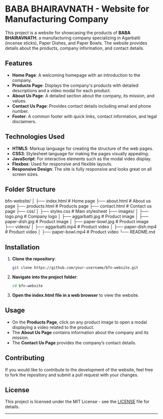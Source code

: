 # BABA BHAIRAVNATH - Website for Manufacturing Company

This project is a website for showcasing the products of **BABA BHAIRAVNATH**, a manufacturing company specializing in Agarbatti (incense sticks), Paper Dishes, and Paper Bowls. The website provides details about the products, company information, and contact details.

## Features
- **Home Page**: A welcoming homepage with an introduction to the company.
- **Products Page**: Displays the company's products with detailed descriptions and a video modal for each product.
- **About Us Page**: A detailed section about the company, its mission, and values.
- **Contact Us Page**: Provides contact details including email and phone number.
- **Footer**: A common footer with quick links, contact information, and legal disclaimers.

## Technologies Used
- **HTML5**: Markup language for creating the structure of the web pages.
- **CSS3**: Stylesheet language for making the pages visually appealing.
- **JavaScript**: For interactive elements such as the modal video display.
- **Flexbox**: Used for responsive and flexible layouts.
- **Responsive Design**: The site is fully responsive and looks great on all screen sizes.

## Folder Structure
bfn-website/ │ ├── index.html # Home page ├── about.html # About us page ├── products.html # Products page ├── contact.html # Contact us page ├── css/ │ ├── styles.css # Main stylesheet ├── images/ │ ├── logo.png # Company logo │ ├── aggarbatti.jpg # Product image │ ├── paper-dish.jpg # Product image │ ├── paper-bowl.jpg # Product image ├── videos/ │ ├── aggarbatti.mp4 # Product video │ ├── paper-dish.mp4 # Product video │ ├── paper-bowl.mp4 # Product video └── README.md 


## Installation

1. **Clone the repository**:
    ```bash
    git clone https://github.com/your-username/bfn-website.git
    ```
2. **Navigate into the project folder**:
    ```bash
    cd bfn-website
    ```
3. **Open the index.html file in a web browser** to view the website.

## Usage

- On the **Products Page**, click on any product image to open a modal displaying a video related to the product.
- The **About Us Page** contains information about the company and its mission.
- The **Contact Us Page** provides the company’s contact details.
  
## Contributing

If you would like to contribute to the development of the website, feel free to fork the repository and submit a pull request with your changes.

## License

This project is licensed under the MIT License - see the [LICENSE](LICENSE) file for details.

---

